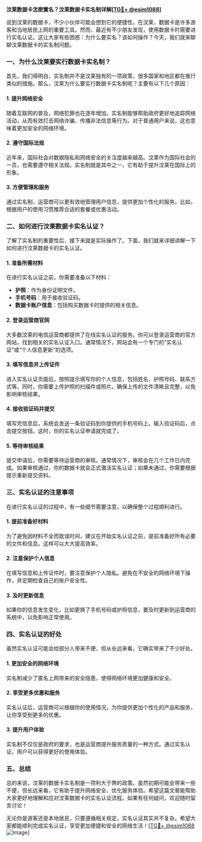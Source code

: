 **汶莱数据卡怎麽實名？汶莱数据卡实名制详解[[TG💪+ @esim1088](https://t.me/s/esim1088)]**

说到汶莱的数据卡，不少小伙伴可能会想到它的便捷性。在汶莱，数据卡是许多游客和当地居民上网的重要工具。然而，最近有不少朋友发现，使用数据卡时需要进行实名认证。这让大家有些困惑：为什么要实名？该如何操作？今天，我们就来聊聊汶莱数据卡的实名制问题。

### 一、为什么汶莱要实行数据卡实名制？

首先，我们得明白，实名制并不是汶莱独有的一项政策，很多国家和地区都在推行类似的措施。那么，汶莱为什么要实行数据卡实名制呢？主要有以下几个原因：

#### 1. 提升网络安全

随着互联网的普及，网络犯罪也在逐年增加。实名制能够帮助政府更好地追踪网络活动，从而有效打击网络诈骗、传播非法信息等行为。对于普通用户来说，这也意味着更加安全的网络环境。

#### 2. 遵守国际法规

近年来，国际社会对数据隐私和网络安全的关注度越来越高。汶莱作为国际社会的一员，也需要遵守相关法规。实名制就是其中之一，它有助于提升汶莱在国际上的形象。

#### 3. 方便管理和服务

通过实名制，运营商可以更有效地管理用户信息，提供更加个性化的服务。比如，根据用户的使用习惯推荐合适的套餐或优惠活动。

### 二、如何进行汶莱数据卡实名认证？

了解了实名制的重要性后，接下来就是实际操作了。下面，我们就来详细讲解一下如何进行汶莱数据卡的实名认证。

#### 1. 准备所需材料

在进行实名认证之前，你需要准备以下材料：

- **护照**：作为身份证明文件。
- **手机号码**：用于接收验证码。
- **数据卡账户信息**：包括购买数据卡时提供的相关信息。

#### 2. 登录运营商官网

大多数汶莱的电信运营商都提供了在线实名认证的服务。你可以登录运营商的官方网站，找到相关的实名认证入口。通常情况下，网站会有一个专门的“实名认证”或“个人信息更新”的选项。

#### 3. 填写信息并上传证件

进入实名认证页面后，按照提示填写你的个人信息，包括姓名、护照号码、联系方式等。同时，你需要上传护照的扫描件或照片。确保上传的文件清晰且完整，以免影响审核结果。

#### 4. 接收验证码并提交

填写完信息后，系统会发送一条验证码到你提供的手机号码上。输入验证码后，点击提交按钮。这时，你的实名认证申请就完成了。

#### 5. 等待审核结果

提交申请后，你需要等待运营商的审核。通常情况下，审核会在几个工作日内完成。如果审核通过，你的数据卡就会正式激活实名认证；如果未通过，你需要根据提示重新提交资料。

### 三、实名认证的注意事项

在进行实名认证的过程中，有一些细节需要注意，以确保整个过程顺利进行。

#### 1. 提前准备好材料

为了避免因材料不全而耽误时间，建议在开始实名认证之前，提前准备好所有必要的文件和信息。这样可以大大提高效率。

#### 2. 注意保护个人信息

在填写信息和上传证件时，要注意保护个人隐私。避免在不安全的网络环境下操作，并定期检查自己的账户安全性。

#### 3. 及时更新信息

如果你的信息发生变化，比如更换了手机号码或护照信息，要及时更新到运营商的系统中，以免影响正常使用。

### 四、实名认证的好处

虽然实名认证可能会给部分人带来不便，但从长远来看，它确实带来了不少好处。

#### 1. 更加安全的网络环境

实名制减少了匿名上网带来的安全隐患，使得网络环境更加健康和安全。

#### 2. 享受更多优惠和服务

实名认证后，运营商可以根据你的使用情况，为你提供更加个性化的产品和服务，让你享受到更多的优惠。

#### 3. 提升用户体验

实名制不仅仅是政府的要求，也是运营商提升服务质量的一种方式。通过实名认证，用户可以获得更好的使用体验。

### 五、总结

总的来说，汶莱的数据卡实名制是一项利大于弊的政策。虽然初期可能会带来一些不便，但长远来看，它有助于提升网络安全、优化服务体验。希望这篇文章能帮助大家更好地理解和应对汶莱数据卡的实名认证流程。如果有任何疑问，欢迎随时留言讨论！

无论你是游客还是本地居民，只要遵循相关规定，实名认证其实并不复杂。希望大家都能顺利完成实名认证，享受更加便捷和安全的网络生活！[[TG💪+ @esim1088](https://t.me/s/esim1088) ![Image](https://i.postimg.cc/4NQfJmqS/Snipaste-2025-05-13-00-14-12.png)]